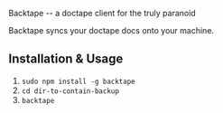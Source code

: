 Backtape -- a doctape client for the truly paranoid

Backtape syncs your doctape docs onto your machine.

## Installation & Usage

1. `sudo npm install -g backtape`
2. `cd dir-to-contain-backup`
3. `backtape`
